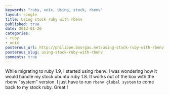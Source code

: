 ```yaml
---
keywords: "ruby, unix, Using, stock, rbenv"
layout: single
title: Using stock ruby with rbenv
published: true
date: 2012-01-26
categories:
- ruby
- unix
posterous_url: http://philippe.bourgau.net/using-stock-ruby-with-rbenv
posterous_slug: using-stock-ruby-with-rbenv
comments: true
---
```

While migrating to ruby 1.9, I started using rbenv. I was wondering how it would handle my stock ubuntu ruby 1.8. It works out of the box with the rbenv "system" version. I just have to run ```rbenv global system``` to come back to my stock ruby. Great !
